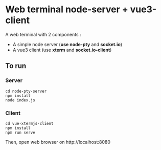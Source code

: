 # Web terminal node-server + vue3-client

A web terminal with 2 components :
- A simple node server (**use node-pty** and **socket.io**)
- A vue3 client (use **xterm** and **socket.io-client**)

## To run
### Server
```
cd node-pty-server
npm install
node index.js
```
### Client
```
cd vue-xtermjs-client
npm install
npm run serve
```
Then, open web browser on http://localhost:8080

